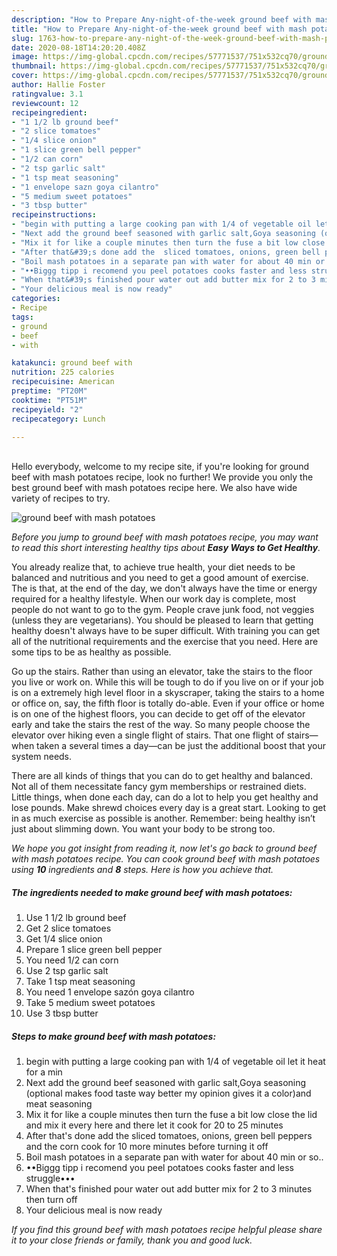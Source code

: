 ```yaml
---
description: "How to Prepare Any-night-of-the-week ground beef with mash potatoes"
title: "How to Prepare Any-night-of-the-week ground beef with mash potatoes"
slug: 1763-how-to-prepare-any-night-of-the-week-ground-beef-with-mash-potatoes
date: 2020-08-18T14:20:20.408Z
image: https://img-global.cpcdn.com/recipes/57771537/751x532cq70/ground-beef-with-mash-potatoes-recipe-main-photo.jpg
thumbnail: https://img-global.cpcdn.com/recipes/57771537/751x532cq70/ground-beef-with-mash-potatoes-recipe-main-photo.jpg
cover: https://img-global.cpcdn.com/recipes/57771537/751x532cq70/ground-beef-with-mash-potatoes-recipe-main-photo.jpg
author: Hallie Foster
ratingvalue: 3.1
reviewcount: 12
recipeingredient:
- "1 1/2 lb ground beef"
- "2 slice tomatoes"
- "1/4 slice onion"
- "1 slice green bell pepper"
- "1/2 can corn"
- "2 tsp garlic salt"
- "1 tsp meat seasoning"
- "1 envelope sazn goya cilantro"
- "5 medium sweet potatoes"
- "3 tbsp butter"
recipeinstructions:
- "begin with putting a large cooking pan with 1/4 of vegetable oil let it heat for a min"
- "Next add the ground beef seasoned with garlic salt,Goya seasoning (optional makes food taste way better my opinion gives it a color)and meat seasoning"
- "Mix it for like a couple minutes then turn the fuse a bit low close the lid and mix it every here and there let it cook for 20 to 25 minutes"
- "After that&#39;s done add the  sliced tomatoes, onions, green bell peppers and the corn cook for 10 more minutes before turning it off"
- "Boil mash potatoes in a separate pan with water for about 40 min or so.."
- "••Biggg tipp i recomend you peel potatoes cooks faster and less struggle•••"
- "When that&#39;s finished pour water out add butter mix for 2 to 3 minutes then turn off"
- "Your delicious meal is now ready"
categories:
- Recipe
tags:
- ground
- beef
- with

katakunci: ground beef with 
nutrition: 225 calories
recipecuisine: American
preptime: "PT20M"
cooktime: "PT51M"
recipeyield: "2"
recipecategory: Lunch

---
```

<br>
Hello everybody, welcome to my recipe site, if you're looking for ground beef with mash potatoes recipe, look no further! We provide you only the best ground beef with mash potatoes recipe here. We also have wide variety of recipes to try.
<br>


![ground beef with mash potatoes](https://img-global.cpcdn.com/recipes/57771537/751x532cq70/ground-beef-with-mash-potatoes-recipe-main-photo.jpg)

<i>Before you jump to ground beef with mash potatoes recipe, you may want to read this short interesting healthy tips about <strong>Easy Ways to Get Healthy</strong>.</i>

You already realize that, to achieve true health, your diet needs to be balanced and nutritious and you need to get a good amount of exercise. The  is that, at the end of the day, we don't always have the time or energy required for a healthy lifestyle. When our work day is complete, most people do not want to go to the gym. People crave junk food, not veggies (unless they are vegetarians). You should be pleased to learn that getting healthy doesn't always have to be super difficult. With training you can get all of the nutritional requirements and the exercise that you need. Here are some tips to be as healthy as possible.

Go up the stairs. Rather than using an elevator, take the stairs to the floor you live or work on. While this will be tough to do if you live on or if your job is on a extremely high level floor in a skyscraper, taking the stairs to a home or office on, say, the fifth floor is totally do-able. Even if your office or home is on one of the highest floors, you can decide to get off of the elevator early and take the stairs the rest of the way. So many people choose the elevator over hiking even a single flight of stairs. That one flight of stairs—when taken a several times a day—can be just the additional boost that your system needs. 

There are all kinds of things that you can do to get healthy and balanced. Not all of them necessitate fancy gym memberships or restrained diets. Little things, when done each day, can do a lot to help you get healthy and lose pounds. Make shrewd choices every day is a great start. Looking to get in as much exercise as possible is another. Remember: being healthy isn’t just about slimming down. You want your body to be strong too. 


<i>We hope you got insight from reading it, now let's go back to ground beef with mash potatoes recipe. You can cook ground beef with mash potatoes using <strong>10</strong> ingredients and <strong>8</strong> steps. Here is how you achieve that.
</i>

##### The ingredients needed to make ground beef with mash potatoes:

1. Use 1 1/2 lb ground beef
1. Get 2 slice tomatoes
1. Get 1/4 slice onion
1. Prepare 1 slice green bell pepper
1. You need 1/2 can corn
1. Use 2 tsp garlic salt
1. Take 1 tsp meat seasoning
1. You need 1 envelope sazón goya cilantro
1. Take 5 medium sweet potatoes
1. Use 3 tbsp butter


##### Steps to make ground beef with mash potatoes:

1. begin with putting a large cooking pan with 1/4 of vegetable oil let it heat for a min
1. Next add the ground beef seasoned with garlic salt,Goya seasoning (optional makes food taste way better my opinion gives it a color)and meat seasoning
1. Mix it for like a couple minutes then turn the fuse a bit low close the lid and mix it every here and there let it cook for 20 to 25 minutes
1. After that&#39;s done add the  sliced tomatoes, onions, green bell peppers and the corn cook for 10 more minutes before turning it off
1. Boil mash potatoes in a separate pan with water for about 40 min or so..
1. ••Biggg tipp i recomend you peel potatoes cooks faster and less struggle•••
1. When that&#39;s finished pour water out add butter mix for 2 to 3 minutes then turn off
1. Your delicious meal is now ready


<i>If you find this ground beef with mash potatoes recipe helpful please share it to your close friends or family, thank you and good luck.</i>
